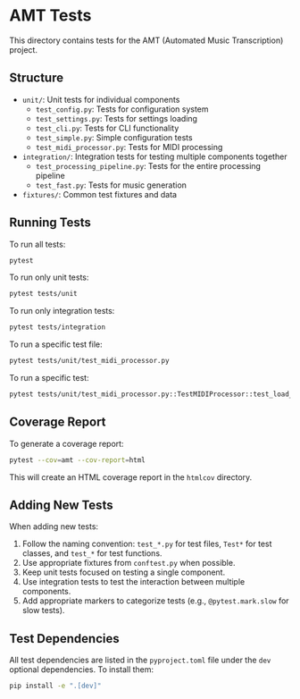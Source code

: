 # AMT Tests

This directory contains tests for the AMT (Automated Music Transcription) project.

## Structure

- `unit/`: Unit tests for individual components
  - `test_config.py`: Tests for configuration system
  - `test_settings.py`: Tests for settings loading
  - `test_cli.py`: Tests for CLI functionality
  - `test_simple.py`: Simple configuration tests
  - `test_midi_processor.py`: Tests for MIDI processing
- `integration/`: Integration tests for testing multiple components together
  - `test_processing_pipeline.py`: Tests for the entire processing pipeline
  - `test_fast.py`: Tests for music generation
- `fixtures/`: Common test fixtures and data

## Running Tests

To run all tests:

```bash
pytest
```

To run only unit tests:

```bash
pytest tests/unit
```

To run only integration tests:

```bash
pytest tests/integration
```

To run a specific test file:

```bash
pytest tests/unit/test_midi_processor.py
```

To run a specific test:

```bash
pytest tests/unit/test_midi_processor.py::TestMIDIProcessor::test_load_midi
```

## Coverage Report

To generate a coverage report:

```bash
pytest --cov=amt --cov-report=html
```

This will create an HTML coverage report in the `htmlcov` directory.

## Adding New Tests

When adding new tests:

1. Follow the naming convention: `test_*.py` for test files, `Test*` for test classes, and `test_*` for test functions.
2. Use appropriate fixtures from `conftest.py` when possible.
3. Keep unit tests focused on testing a single component.
4. Use integration tests to test the interaction between multiple components.
5. Add appropriate markers to categorize tests (e.g., `@pytest.mark.slow` for slow tests).

## Test Dependencies

All test dependencies are listed in the `pyproject.toml` file under the `dev` optional dependencies. To install them:

```bash
pip install -e ".[dev]"
``` 